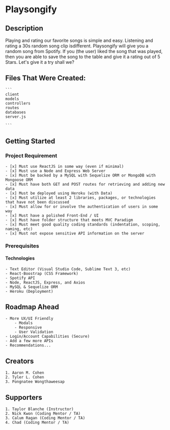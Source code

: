 # Playsongify

## Description

Playing and rating our favorite songs is simple and easy. Listening and rating a 30s random song clip isdifferent. Playsongify will give you a random song from Spotify. If you (the user) liked the song that was played, then you are able to save the song to the table and give it a rating out of 5 Stars. Let's give it a try shall we?

## Files That Were Created:
    ```
    client
    models
    controllers
    routes
    databases
    server.js
    
    ```
## Getting Started

### Project Requirement
    - [x] Must use ReactJS in some way (even if minimal)
    - [x] Must use a Node and Express Web Server
    - [x] Must be backed by a MySQL with Sequelize ORM or MongoDB with Mongoose ORM
    - [x] Must have both GET and POST routes for retrieving and adding new data
    - [x] Must be deployed using Heroku (with Data)
    - [x] Must utilize at least 2 libraries, packages, or technologies that have not been discussed
    - [x] Must allow for or involve the authentication of users in some way
    - [x] Must have a polished Front-End / UI
    - [x] Must have folder structure that meets MVC Paradigm
    - [x] Must meet good quality coding standards (indentation, scoping, naming, etc)
    - [x] Must not expose sensitive API information on the server

### Prerequisites

#### Technologies

    - Text Editor (Visual Studio Code, Sublime Text 3, etc)
    - React-Boostrap (CSS Framework)
    - Spotify API
    - Node, ReactJS, Express, and Axios
    - MySQL & Sequelize ORM
    - Heroku (Deployment)


## Roadmap Ahead
    - More UX/UI Friendly
        - Modals
        - Responsive 
        - User Validation
    - Login/Account Capabilities (Secure)
    - Add a few more APIs
    - Recommendations...

## Creators
    1. Aaron M. Cohen
    2. Tyler L. Cohen
    3. Pongnatee Wongthaweesap

## Supporters
    1. Taylor Blanche (Instructor)
    2. Nick Kwon (Coding Mentor / TA)
    3. Calum Ragan (Coding Mentor / TA)
    4. Chad (Coding Mentor / TA)